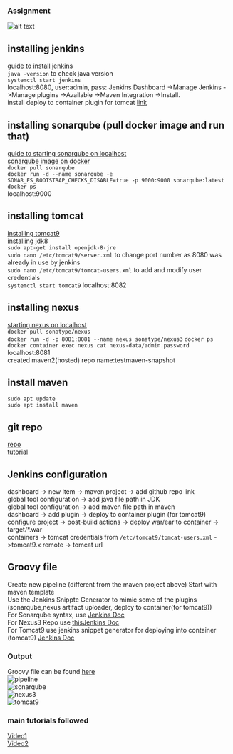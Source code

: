 ### Assignment ###  
![alt text](https://github.com/jasonltr/KCMavenWebProject/blob/master/Images/Screenshot%20from%202022-04-25%2015-06-51.png)  

## installing jenkins ##  
[guide to install jenkins](https://www.jenkins.io/doc/book/installing/linux/)  
`java -version` to check java version  
`systemctl start jenkins`  
localhost:8080, user:admin, pass: 
Jenkins Dashboard ->Manage Jenkins ->Manage plugins ->Available ->Maven Integration ->Install.  
install deploy to container plugin for tomcat  [link](https://www.middlewareinventory.com/blog/jenkins-tomcat-deploy-deploying-application-tomcat-using-jenkins/)  


## installing sonarqube (pull docker image and run that) ##  
[guide to starting sonarqube on localhost](https://docs.sonarqube.org/latest/setup/get-started-2-minutes/)  
[sonarqube image on docker](https://hub.docker.com/_/sonarqube/)  
`docker pull sonarqube`  
`docker run -d --name sonarqube -e SONAR_ES_BOOTSTRAP_CHECKS_DISABLE=true -p 9000:9000 sonarqube:latest`  
`docker ps`  
localhost:9000  

## installing tomcat ##  
[installing tomcat9](https://linuxhint.com/install_apache_tomcat_server_ubuntu/)  
[installing jdk8](http://openjdk.java.net/install/index.html)  
`sudo apt-get install openjdk-8-jre`  
`sudo nano /etc/tomcat9/server.xml` to change port number as 8080 was already in use by jenkins  
`sudo nano /etc/tomcat9/tomcat-users.xml` to add and modify user credentials  
`systemctl start tomcat9`
localhost:8082  

## installing nexus ##  
[starting nexus on localhost](https://ahgh.medium.com/how-to-setup-sonatype-nexus-3-repository-manager-using-docker-7ff89bc311ce)  
`docker pull sonatype/nexus`  
`docker run -d -p 8081:8081 --name nexus sonatype/nexus3`
`docker ps`
`docker container exec nexus cat nexus-data/admin.password`  
localhost:8081  
created maven2(hosted) repo name:testmaven-snapshot  

## install maven ##  
`sudo apt update`  
`sudo apt install maven`  

## git repo ##  
[repo](https://github.com/jasonltr/KCMavenWebProject)  
[tutorial](https://www.youtube.com/watch?v=meaD9y1RPNc)  

## Jenkins configuration ##  
dashboard -> new item -> maven project -> add github repo link  
global tool configuration -> add java file path in JDK  
global tool configuration -> add maven file path in maven  
dashboard -> add plugin -> deploy to container plugin (for tomcat9)
configure project -> post-build actions -> deploy war/ear to container -> target/*.war  
containers -> tomcat credentials from  `/etc/tomcat9/tomcat-users.xml` ->tomcat9.x remote -> tomcat url  

## Groovy file ##  
Create new pipeline (different from the maven project above)
Start with maven template  
Use the Jenkins Snippte Generator to mimic some of the plugins (sonarqube,nexus artifact uploader, deploy to container(for tomcat9))  
For Sonarqube syntax, use [Jenkins Doc](https://www.jenkins.io/doc/pipeline/steps/sonar/)  
For Nexus3 Repo use [this](https://www.youtube.com/watch?v=ftTjxztcT14)[Jenkins Doc](https://www.jenkins.io/doc/pipeline/steps/nexus-artifact-uploader/)  
For Tomcat9 use jenkins snippet generator for deploying into container (tomcat9) [Jenkins Doc](https://www.jenkins.io/doc/pipeline/steps/deploy/#deploy-deploy-warear-to-a-container)  

### Output ###  
Groovy file can be found [here](https://github.com/jasonltr/KCMavenWebProject/blob/master/pipeline)  
![pipeline](https://github.com/jasonltr/KCMavenWebProject/blob/master/Images/pipeline%20success.jpg)  
![sonarqube](https://github.com/jasonltr/KCMavenWebProject/blob/master/Images/Sonarqube%20success.png)  
![nexus3](https://github.com/jasonltr/KCMavenWebProject/blob/master/Images/nexus3%20success.png)  
![tomcat9](https://github.com/jasonltr/KCMavenWebProject/blob/master/Images/tomcat9%20success.png)  

### main tutorials followed ###
[Video1](https://www.youtube.com/watch?v=XSgs0VBEI8c)  
[Video2](https://www.youtube.com/watch?v=meaD9y1RPNc)  